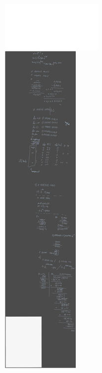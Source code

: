 ![](/Notatki/Semestr%203/Architektura%20komputerów%201/Ćwiczenia/Ćwiczenia%206/lista6.pdf)
![](/Notatki/Semestr%203/Architektura%20komputerów%201/Ćwiczenia/Ćwiczenia%206/Drawing%202023-12-18%2019.01.25.excalidraw.svg)